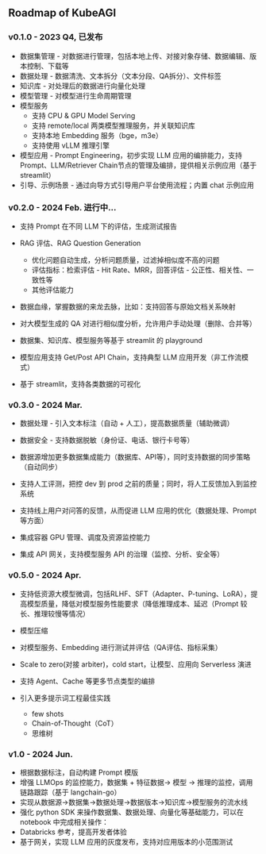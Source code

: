 ## Roadmap of KubeAGI

### v0.1.0 - 2023 Q4, 已发布

* 数据集管理 - 对数据进行管理，包括本地上传、对接对象存储、数据编辑、版本控制、下载等
* 数据处理 - 数据清洗、文本拆分（文本分段、QA拆分）、文件标签
* 知识库 - 对处理后的数据进行向量化处理
* 模型管理 - 对模型进行生命周期管理
* 模型服务
  - 支持 CPU & GPU Model Serving
  - 支持 remote/local 两类模型推理服务，并关联知识库
  - 支持本地 Embedding 服务（bge，m3e）
  - 支持使用 vLLM 推理引擎
* 模型应用 - Prompt Engineering，初步实现 LLM 应用的编排能力，支持 Prompt、LLM/Retriever Chain节点的管理及编排，提供相关示例应用（基于 streamlit）
* 引导、示例场景 - 通过向导方式引导用户平台使用流程；内置 chat 示例应用

### v0.2.0 - 2024 Feb. 进行中...
* 支持 Prompt 在不同 LLM 下的评估，生成测试报告
* RAG 评估、RAG Question Generation
  - 优化问题自动生成，分析问题质量，过滤掉相似度不高的问题
  - 评估指标：检索评估 - Hit Rate、MRR，回答评估 - 公正性、相关性、一致性等
  -  其他评估能力

* 数据血缘，掌握数据的来龙去脉，比如：支持回答与原始文档关系映射
* 对大模型生成的 QA 对进行相似度分析，允许用户手动处理（删除、合并等）

* 数据集、知识库、模型服务等基于 streamlit 的 playground
* 模型应用支持 Get/Post API Chain，支持典型 LLM 应用开发（非工作流模式）
* 基于 streamlit，支持各类数据的可视化

### v0.3.0 - 2024 Mar.
* 数据处理 - 引入文本标注（自动 + 人工），提高数据质量（辅助微调）
* 数据安全 - 支持数据脱敏（身份证、电话、银行卡号等）
* 数据源增加更多数据集成能力（数据库、API等），同时支持数据的同步策略（自动同步）

* 支持人工评测，把控 dev 到 prod 之前的质量；同时，将人工反馈加入到监控系统
* 支持线上用户对问答的反馈，从而促进 LLM 应用的优化（数据处理、Prompt 等方面）

* 集成容器 GPU 管理、调度及资源监控能力
* 集成 API 网关，支持模型服务 API 的治理（监控、分析、安全等）

### v0.5.0 - 2024 Apr.
* 支持低资源大模型微调，包括RLHF、SFT（Adapter、P-tuning、LoRA），提高模型质量，降低对模型服务性能要求（降低推理成本、延迟（Prompt 较长、推理较慢等情况）
* 模型压缩
* 对模型服务、Embedding 进行测试并评估（QA评估、指标采集）

* Scale to zero(对接 arbiter)，cold start，让模型、应用向 Serverless 演进

* 支持 Agent、Cache 等更多节点类型的编排
* 引入更多提示词工程最佳实践
  - few shots
  - Chain-of-Thought（CoT）
  - 思维树

### v1.0 - 2024 Jun.
* 根据数据标注，自动构建 Prompt 模版
* 增强 LLMOps 的监控能力，数据集 + 特征数据-> 模型 -> 推理的监控，调用链路跟踪（基于 langchain-go）
* 实现从数据源->数据集->数据处理->数据版本->知识库->模型服务的流水线
* 强化 python SDK 来操作数据集、数据处理、向量化等基础能力，可以在 notebook 中完成相关操作：
* Databricks 参考，提高开发者体验
* 基于网关，实现 LLM 应用的灰度发布，支持对应用版本的小范围测试
